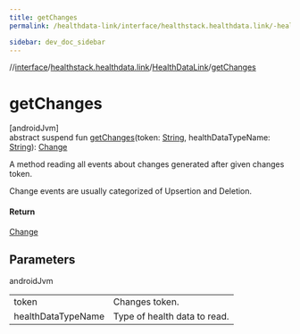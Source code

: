 ```yaml
---
title: getChanges
permalink: /healthdata-link/interface/healthstack.healthdata.link/-health-data-link/get-changes.html

sidebar: dev_doc_sidebar
---
```

//[interface](../../../interface.html)/[healthstack.healthdata.link](../index.html)/[HealthDataLink](index.html)/[getChanges](get-changes.html)



# getChanges



[androidJvm]\
abstract suspend fun [getChanges](get-changes.html)(token: [String](https://kotlinlang.org/api/latest/jvm/stdlib/kotlin/-string/index.html), healthDataTypeName: [String](https://kotlinlang.org/api/latest/jvm/stdlib/kotlin/-string/index.html)): [Change](../-change/index.html)



A method reading all events about changes generated after given changes token.



Change events are usually categorized of Upsertion and Deletion.



#### Return



[Change](../-change/index.html)



## Parameters


androidJvm

| | |
|---|---|
| token | Changes token. |
| healthDataTypeName | Type of health data to read. |




